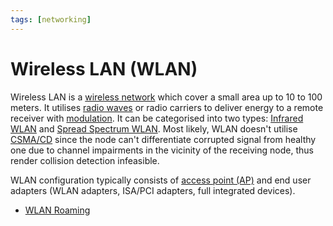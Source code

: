 ```yaml
---
tags: [networking]
---
```


# Wireless LAN (WLAN)

Wireless LAN is a [wireless network](202303301607.md) which cover a small area
up to 10 to 100 meters. It utilises [radio waves](202302161842.md) or radio
carriers to deliver energy to a remote receiver with
[modulation](202304061543.md). It can be categorised into two types:
[Infrared WLAN](202304061144.md) and [Spread Spectrum WLAN](202304061156.md).
Most likely, WLAN doesn't utilise [CSMA/CD](202207051755.md) since the node
can't differentiate corrupted signal from healthy one due to channel impairments
in the vicinity of the receiving node, thus render collision detection
infeasible.

WLAN configuration typically consists of [access point (AP)](202304061549.md)
and end user adapters (WLAN adapters, ISA/PCI adapters, full integrated
devices).

- [WLAN Roaming](202303021542.md)
